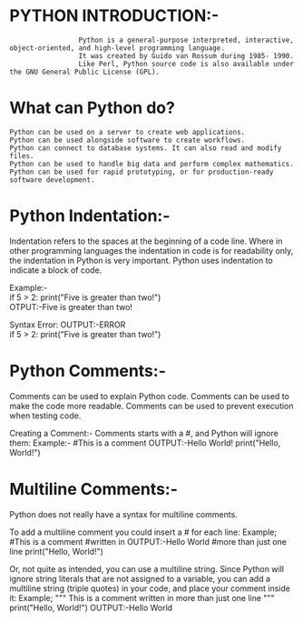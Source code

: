 # PYTHON INTRODUCTION:-
                     Python is a general-purpose interpreted, interactive, object-oriented, and high-level programming language.
                     It was created by Guido van Rossum during 1985- 1990.
                     Like Perl, Python source code is also available under the GNU General Public License (GPL).
                  
# What can Python do?
    Python can be used on a server to create web applications.
    Python can be used alongside software to create workflows.
    Python can connect to database systems. It can also read and modify files.
    Python can be used to handle big data and perform complex mathematics.
    Python can be used for rapid prototyping, or for production-ready software development.
    
    
# Python Indentation:-
Indentation refers to the spaces at the beginning of a code line.
Where in other programming languages the indentation in code is for readability only, the indentation in Python is very important.
Python uses indentation to indicate a block of code.

Example:-                                                                                                    
if 5 > 2:
  print("Five is greater than two!")   
    OTPUT:-Five is greater than two!  
  
Syntax Error:                                                 OUTPUT:-ERROR  
if 5 > 2:
print("Five is greater than two!")  


# Python Comments:-
Comments can be used to explain Python code.
Comments can be used to make the code more readable.
Comments can be used to prevent execution when testing code.

Creating a Comment:-
Comments starts with a #, and Python will ignore them:
Example:-
#This is a comment                          OUTPUT:-Hello World!
print("Hello, World!")

# Multiline Comments:-
Python does not really have a syntax for multiline comments.

To add a multiline comment you could insert a # for each line:
Example;
#This is a comment
#written in                      OUTPUT:-Hello World
#more than just one line
print("Hello, World!")

Or, not quite as intended, you can use a multiline string.
Since Python will ignore string literals that are not assigned to a variable, you can add a multiline string (triple quotes) in your code, and place your comment inside it:
Example;
"""
This is a comment
written in
more than just one line
"""
print("Hello, World!")                   OUTPUT:-Hello World

                             
